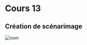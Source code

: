 # Cours 13
## Création de scénarimage
![nom](E:\session_1_sam\domaine_du_multimedia\scénarimage\exports) 


